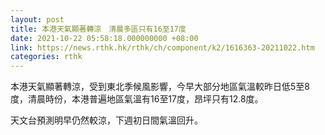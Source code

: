 ```yaml
---
layout: post
title: 本港天氣顯著轉涼　清晨多區只有16至17度
date: 2021-10-22 05:58:18.000000000 +08:00
link: https://news.rthk.hk/rthk/ch/component/k2/1616363-20211022.htm
categories: rthk
---
```


本港天氣顯著轉涼，受到東北季候風影響，今早大部分地區氣溫較昨日低5至8度，清晨時份，本港普遍地區氣溫有16至17度，昂坪只有12.8度。

天文台預測明早仍然較涼，下週初日間氣溫回升。
